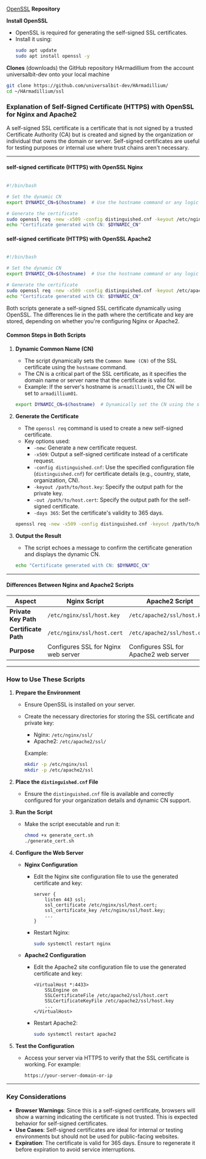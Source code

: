 [OpenSSL](https://github.com/openssl/openssl) **Repository**

**Install OpenSSL**
   - OpenSSL is required for generating the self-signed SSL certificates.
   - Install it using:
     ```bash
     sudo apt update
     sudo apt install openssl -y
     ```
**Clones**  (downloads) the GitHub repository HArmadillium from the account universalbit-dev onto your local machine
```bash
git clone https://github.com/universalbit-dev/HArmadillium/
cd ~/HArmadillium/ssl
```

### Explanation of Self-Signed Certificate (HTTPS) with OpenSSL for Nginx and Apache2

A self-signed SSL certificate is a certificate that is not signed by a trusted Certificate Authority (CA) but is created and signed by the organization or individual that owns the domain or server. Self-signed certificates are useful for testing purposes or internal use where trust chains aren't necessary.

---
#### self-signed certificate (HTTPS) with OpenSSL  Nginx

```bash

#!/bin/bash

# Set the dynamic CN
export DYNAMIC_CN=$(hostname)  # Use the hostname command or any logic to set the CN dynamically

# Generate the certificate
sudo openssl req -new -x509 -config distinguished.cnf -keyout /etc/nginx/ssl/host.key -out /etc/nginx/ssl/host.cert -days 365
echo "Certificate generated with CN: $DYNAMIC_CN"
```


#### self-signed certificate (HTTPS) with OpenSSL  Apache2

```bash

#!/bin/bash

# Set the dynamic CN
export DYNAMIC_CN=$(hostname)  # Use the hostname command or any logic to set the CN dynamically

# Generate the certificate
sudo openssl req -new -x509 -config distinguished.cnf -keyout /etc/apache2/ssl/host.key -out /etc/apache2/ssl/host.cert -days 365
echo "Certificate generated with CN: $DYNAMIC_CN"
```

Both scripts generate a self-signed SSL certificate dynamically using OpenSSL. The differences lie in the path where the certificate and key are stored, depending on whether you're configuring Nginx or Apache2.

#### **Common Steps in Both Scripts**
1. **Dynamic Common Name (CN)**
   - The script dynamically sets the `Common Name (CN)` of the SSL certificate using the `hostname` command. 
   - The CN is a critical part of the SSL certificate, as it specifies the domain name or server name that the certificate is valid for.
   - Example: If the server's hostname is `armadillium01`, the CN will be set to `armadillium01`.

   ```bash
   export DYNAMIC_CN=$(hostname)  # Dynamically set the CN using the server's hostname
   ```

2. **Generate the Certificate**
   - The `openssl req` command is used to create a new self-signed certificate.
   - Key options used:
     - `-new`: Generate a new certificate request.
     - `-x509`: Output a self-signed certificate instead of a certificate request.
     - `-config distinguished.cnf`: Use the specified configuration file (`distinguished.cnf`) for certificate details (e.g., country, state, organization, CN).
     - `-keyout /path/to/host.key`: Specify the output path for the private key.
     - `-out /path/to/host.cert`: Specify the output path for the self-signed certificate.
     - `-days 365`: Set the certificate's validity to 365 days.

   ```bash
   openssl req -new -x509 -config distinguished.cnf -keyout /path/to/host.key -out /path/to/host.cert -days 365
   ```

3. **Output the Result**
   - The script echoes a message to confirm the certificate generation and displays the dynamic CN.

   ```bash
   echo "Certificate generated with CN: $DYNAMIC_CN"
   ```

---

#### **Differences Between Nginx and Apache2 Scripts**

| Aspect                  | Nginx Script                                    | Apache2 Script                                |
|-------------------------|------------------------------------------------|----------------------------------------------|
| **Private Key Path**    | `/etc/nginx/ssl/host.key`                       | `/etc/apache2/ssl/host.key`                  |
| **Certificate Path**    | `/etc/nginx/ssl/host.cert`                      | `/etc/apache2/ssl/host.cert`                 |
| **Purpose**             | Configures SSL for Nginx web server             | Configures SSL for Apache2 web server        |

---

### **How to Use These Scripts**

1. **Prepare the Environment**
   - Ensure OpenSSL is installed on your server.
   - Create the necessary directories for storing the SSL certificate and private key:
     - Nginx: `/etc/nginx/ssl/`
     - Apache2: `/etc/apache2/ssl/`

     Example:
     ```bash
     mkdir -p /etc/nginx/ssl
     mkdir -p /etc/apache2/ssl
     ```

2. **Place the `distinguished.cnf` File**
   - Ensure the `distinguished.cnf` file is available and correctly configured for your organization details and dynamic CN support.

3. **Run the Script**
   - Make the script executable and run it:
     ```bash
     chmod +x generate_cert.sh
     ./generate_cert.sh
     ```

4. **Configure the Web Server**
   - **Nginx Configuration**
     - Edit the Nginx site configuration file to use the generated certificate and key:
       ```
       server {
           listen 443 ssl;
           ssl_certificate /etc/nginx/ssl/host.cert;
           ssl_certificate_key /etc/nginx/ssl/host.key;
           ...
       }
       ```
     - Restart Nginx:
       ```bash
       sudo systemctl restart nginx
       ```

   - **Apache2 Configuration**
     - Edit the Apache2 site configuration file to use the generated certificate and key:
       ```
       <VirtualHost *:4433>
           SSLEngine on
           SSLCertificateFile /etc/apache2/ssl/host.cert
           SSLCertificateKeyFile /etc/apache2/ssl/host.key
           ...
       </VirtualHost>
       ```
     - Restart Apache2:
       ```bash
       sudo systemctl restart apache2
       ```

5. **Test the Configuration**
   - Access your server via HTTPS to verify that the SSL certificate is working. For example:
     ```
     https://your-server-domain-or-ip
     ```

---

### **Key Considerations**
- **Browser Warnings**: Since this is a self-signed certificate, browsers will show a warning indicating the certificate is not trusted. This is expected behavior for self-signed certificates.
- **Use Cases**: Self-signed certificates are ideal for internal or testing environments but should not be used for public-facing websites.
- **Expiration**: The certificate is valid for 365 days. Ensure to regenerate it before expiration to avoid service interruptions.

